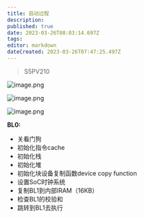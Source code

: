 ```yaml
---
title: 启动过程
description: 
published: true
date: 2023-03-26T08:03:14.697Z
tags: 
editor: markdown
dateCreated: 2023-03-26T07:47:25.497Z
---
```

> S5PV210

![image.png](https://raw.githubusercontent.com/cour125822/photo_wi/main/wiki/202303282106798.png)


![image.png](https://raw.githubusercontent.com/cour125822/photo_wi/main/wiki/202303282107473.png)

![image.png](https://raw.githubusercontent.com/cour125822/photo_wi/main/wiki/202303282107876.png)


**BL0:**
- 关看门狗
- 初始化指令cache
- 初始化栈
- 初始化堆
- 初始化块设备复制函数device copy function
- 设置SoC时钟系统
- 复制BL1到内部IRAM（16KB）
- 检查BL1的校验和
- 跳转到BL1去执行

